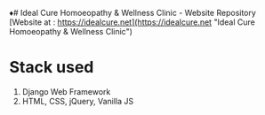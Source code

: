 ♦# Ideal Cure Homoeopathy &amp; Wellness Clinic - Website Repository
<br>
[Website at : https://idealcure.net](https://idealcure.net "Ideal Cure Homoeopathy & Wellness Clinic")

# Stack used
1. Django Web Framework
2. HTML, CSS, jQuery, Vanilla JS
